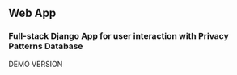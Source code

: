 ## Web App 
### Full-stack Django App for user interaction with Privacy Patterns Database 
DEMO VERSION 
